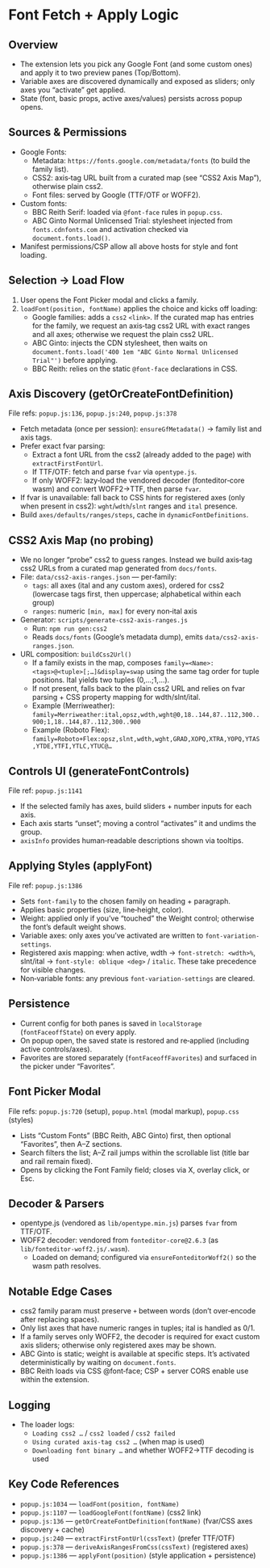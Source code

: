Font Fetch + Apply Logic
========================

Overview
--------
- The extension lets you pick any Google Font (and some custom ones) and apply it to two preview panes (Top/Bottom).
- Variable axes are discovered dynamically and exposed as sliders; only axes you “activate” get applied.
- State (font, basic props, active axes/values) persists across popup opens.

Sources & Permissions
---------------------
- Google Fonts:
  - Metadata: `https://fonts.google.com/metadata/fonts` (to build the family list).
  - CSS2: axis‑tag URL built from a curated map (see “CSS2 Axis Map”), otherwise plain css2.
  - Font files: served by Google (TTF/OTF or WOFF2).
- Custom fonts:
  - BBC Reith Serif: loaded via `@font-face` rules in `popup.css`.
  - ABC Ginto Normal Unlicensed Trial: stylesheet injected from `fonts.cdnfonts.com` and activation checked via `document.fonts.load()`.
- Manifest permissions/CSP allow all above hosts for style and font loading.

Selection → Load Flow
---------------------
1) User opens the Font Picker modal and clicks a family.
2) `loadFont(position, fontName)` applies the choice and kicks off loading:
   - Google families: adds a `css2` `<link>`. If the curated map has entries for the family, we request an axis‑tag css2 URL with exact ranges and all axes; otherwise we request the plain css2 URL.
   - ABC Ginto: injects the CDN stylesheet, then waits on `document.fonts.load('400 1em "ABC Ginto Normal Unlicensed Trial"')` before applying.
   - BBC Reith: relies on the static `@font-face` declarations in CSS.

Axis Discovery (getOrCreateFontDefinition)
-----------------------------------------
File refs: `popup.js:136`, `popup.js:240`, `popup.js:378`
- Fetch metadata (once per session): `ensureGfMetadata()` → family list and axis tags.
- Prefer exact fvar parsing:
  - Extract a font URL from the css2 (already added to the page) with `extractFirstFontUrl`.
  - If TTF/OTF: fetch and parse `fvar` via `opentype.js`.
  - If only WOFF2: lazy‑load the vendored decoder (fonteditor‑core wasm) and convert WOFF2→TTF, then parse `fvar`.
- If fvar is unavailable: fall back to CSS hints for registered axes (only when present in css2): `wght`/`wdth`/`slnt` ranges and `ital` presence.
- Build `axes/defaults/ranges/steps`, cache in `dynamicFontDefinitions`.

CSS2 Axis Map (no probing)
--------------------------
- We no longer “probe” css2 to guess ranges. Instead we build axis‑tag css2 URLs from a curated map generated from `docs/fonts`.
- File: `data/css2-axis-ranges.json` — per‑family:
  - `tags`: all axes (ital and any custom axes), ordered for css2 (lowercase tags first, then uppercase; alphabetical within each group)
  - `ranges`: numeric `[min, max]` for every non‑ital axis
- Generator: `scripts/generate-css2-axis-ranges.js`
  - Run: `npm run gen:css2`
  - Reads `docs/fonts` (Google’s metadata dump), emits `data/css2-axis-ranges.json`.
- URL composition: `buildCss2Url()`
  - If a family exists in the map, composes `family=<Name>:<tags>@<tuple>[;…]&display=swap` using the same tag order for tuple positions. Ital yields two tuples (0,…;1,…).
  - If not present, falls back to the plain css2 URL and relies on fvar parsing + CSS property mapping for wdth/slnt/ital.
  - Example (Merriweather): `family=Merriweather:ital,opsz,wdth,wght@0,18..144,87..112,300..900;1,18..144,87..112,300..900`
  - Example (Roboto Flex): `family=Roboto+Flex:opsz,slnt,wdth,wght,GRAD,XOPQ,XTRA,YOPQ,YTAS,YTDE,YTFI,YTLC,YTUC@…`

Controls UI (generateFontControls)
----------------------------------
File ref: `popup.js:1141`
- If the selected family has axes, build sliders + number inputs for each axis.
- Each axis starts “unset”; moving a control “activates” it and undims the group.
- `axisInfo` provides human‑readable descriptions shown via tooltips.

Applying Styles (applyFont)
---------------------------
File ref: `popup.js:1386`
- Sets `font-family` to the chosen family on heading + paragraph.
- Applies basic properties (size, line‑height, color).
- Weight: applied only if you’ve “touched” the Weight control; otherwise the font’s default weight shows.
- Variable axes: only axes you’ve activated are written to `font-variation-settings`.
- Registered axis mapping: when active, wdth → `font-stretch: <wdth>%`, slnt/ital → `font-style: oblique <deg>` / `italic`. These take precedence for visible changes.
- Non‑variable fonts: any previous `font-variation-settings` are cleared.

Persistence
-----------
- Current config for both panes is saved in `localStorage` (`fontFaceoffState`) on every apply.
- On popup open, the saved state is restored and re‑applied (including active controls/axes).
- Favorites are stored separately (`fontFaceoffFavorites`) and surfaced in the picker under “Favorites”.

Font Picker Modal
-----------------
File refs: `popup.js:720` (setup), `popup.html` (modal markup), `popup.css` (styles)
- Lists “Custom Fonts” (BBC Reith, ABC Ginto) first, then optional “Favorites”, then A–Z sections.
- Search filters the list; A–Z rail jumps within the scrollable list (title bar and rail remain fixed).
- Opens by clicking the Font Family field; closes via X, overlay click, or Esc.

Decoder & Parsers
-----------------
- opentype.js (vendored as `lib/opentype.min.js`) parses `fvar` from TTF/OTF.
- WOFF2 decoder: vendored from `fonteditor-core@2.6.3` (as `lib/fonteditor-woff2.js/.wasm`).
  - Loaded on demand; configured via `ensureFonteditorWoff2()` so the wasm path resolves.

Notable Edge Cases
------------------
- css2 family param must preserve `+` between words (don’t over‑encode after replacing spaces).
- Only list axes that have numeric ranges in tuples; ital is handled as 0/1.
- If a family serves only WOFF2, the decoder is required for exact custom axis sliders; otherwise only registered axes may be shown.
- ABC Ginto is static; weight is available at specific steps. It’s activated deterministically by waiting on `document.fonts`.
- BBC Reith loads via CSS @font‑face; CSP + server CORS enable use within the extension.

Logging
-------
- The loader logs:
  - `Loading css2 …` / `css2 loaded` / `css2 failed`
  - `Using curated axis-tag css2 …` (when map is used)
  - `Downloading font binary …` and whether WOFF2→TTF decoding is used

Key Code References
-------------------
- `popup.js:1034` — `loadFont(position, fontName)`
- `popup.js:1107` — `loadGoogleFont(fontName)` (css2 link)
- `popup.js:136` — `getOrCreateFontDefinition(fontName)` (fvar/CSS axes discovery + cache)
- `popup.js:240` — `extractFirstFontUrl(cssText)` (prefer TTF/OTF)
- `popup.js:378` — `deriveAxisRangesFromCss(cssText)` (registered axes)
- `popup.js:1386` — `applyFont(position)` (style application + persistence)
